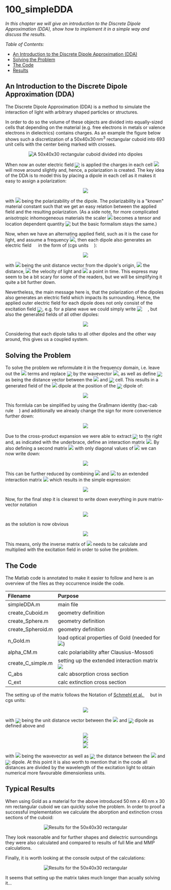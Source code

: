 # 100_simpleDDA

*In this chapter we will give an introduction to the Discrete Dipole Approximation (DDA), show how to implement it in a simple way and discuss the results.*

*Table of Contents:*
  * [An Introduction to the Discrete Dipole Approximation (DDA)](#an-introduction-to-the-discrete-dipole-approximation--dda-)
  * [Solving the Problem](#solving-the-problem)
  * [The Code](#the-code)
  * [Results](#typical-results)



## An Introduction to the Discrete Dipole Approximation (DDA)

The Discrete Dipole Approximation (DDA) is a method to simulate the interaction of light with arbitrary shaped particles or structures. 

In order to do so the volume of these objects are divided into equally-sized cells that depending on the material (e.g. free electrons in metals or valence electrons in dielectrics)  contains charges. As an example the figure below shows such a discretization of a 50x40x30&thinsp;nm<sup>3</sup> rectangular cuboid into 693 unit cells with the center being marked with crosses.

<div align="center"><img src="/003_media/rectangular-cuboid.jpg" alt="A 50x40x30 rectangular cuboid divided into dipoles"></div>

When now an outer electric field <!-- $\mathbf{E}_{\textrm{app},i}$ --> <img style="transform: translateY(0.3em);" src="..\003_media\BoMm4lrha6.svg"> is applied the charges in each cell <!-- $i$ --> <img style="transform: translateY(0.0em);" src="..\003_media\sUC8llATVV.svg"> will move around slightly and, hence, a polarization is created. The key idea of the DDA is to model this by placing a dipole in each cell as it makes it easy to assign a polarization:

<!-- $$
\mathbf{P}_{i}={\alpha}\mathbf{{E}}_{\textrm{app},i} 
$$ --> 

<div align="center"><img src="..\003_media\7l550EKCxe.svg"></div>

with  <!-- $\mathbf{\alpha}$ --> <img style="transform: translateY(0.0em);" src="..\003_media\cBuXoa3TIs.svg"> being the polarizability of the dipole. The polarizability is a "known" material constant such that we get an easy relation between the applied field and the resulting polarization. (As a side note, for more complicated anisotropic inhomogeneous materials the scaler <!-- $\mathbf{\alpha}$ --> <img style="transform: translateY(0.0em);" src="..\003_media\KlQJu7aeVz.svg"> becomes a tensor and location dependent quantity <!-- $\bar{\alpha}_i$ --> <img style="transform: translateY(0.15em);" src="..\003_media\AlyOInu0mL.svg"> but the basic formalism stays the same.) 

Now, when we have an alternating applied field, such as it is the case for light, and assume a frequency <!-- $\omega$ --> <img style="transform: translateY(0.0em);" src="..\003_media\dy0eTxOXn1.svg">, then each dipole also generates an electric field [<img src="../003_media/External.svg" height="14">](https://en.wikipedia.org/wiki/Dipole#Dipole_radiation) in the form of (cgs units [<img src="../003_media/External.svg" height="14">](https://en.wikipedia.org/wiki/Centimetre%E2%80%93gram%E2%80%93second_system_of_units#Various_extensions_of_the_CGS_system_to_electromagnetism)):

<!-- $$
\mathbf{E}_{\textrm{gen},i}(\mathbf{r}) = \left\{
    \frac{\omega^2}{c^2 r} \left( \mathbf{\hat{r}} \times \mathbf{P}_{i} \right) \times \mathbf{\hat{r}} +
    \left( \frac{1}{r^3} - \frac{i\omega}{cr^2} \right)
    \left( 3\mathbf{\hat{r}} \left[\mathbf{\hat{r}} \cdot \mathbf{P}_{i}\right] - \mathbf{P}_{i} \right)
\right\} e^\frac{i\omega r}{c} e^{-i\omega t} 
$$ --> 

<div align="center"><img src="..\003_media\T4KXvt2sbr.svg"></div> 


with <!-- $\mathbf{\hat{r}}$ --> <img style="transform: translateY(0.0em);" src="..\003_media\R89QpqQ5UJ.svg"> being the unit distance vector from the dipole's origin, <!-- $r$ --> <img style="transform: translateY(0.0em);" src="..\003_media\bC1Zxw43cV.svg"> the distance, <!-- $c$ --> <img style="transform: translateY(0.0em);" src="..\003_media\dx2v3eoWaA.svg"> the velocity of light and <!-- $t$ --> <img style="transform: translateY(0.0em);" src="..\003_media\L2DKQFtGsG.svg"> a point in time. This express may seem to be a bit scary for some of the readers, but we will be simplifying it quite a bit further down.

Nevertheless, the main message here is, that the polarization of the dipoles also generates an electric field which impacts its surrounding. Hence, the applied outer electric field for each dipole does not only consist of the excitation field <!-- $\mathbf{{E}}_{\textrm{exci},i}$ --> <img style="transform: translateY(0.35em);" src="..\003_media\LqM0ZF11ax.svg">, e.g. for a plane wave we could simply write  <!-- $\mathbf{E}_{0} \cdot e^{-i\omega t} $ --> <img style="transform: translateY(0.15em);" src="..\003_media\G83ZTU4N2h.svg"> [<img src="../003_media/External.svg" height="14">](https://en.wikipedia.org/wiki/Sinusoidal_plane_wave), but also the generated fields of all other dipoles:

<!-- $$
\mathbf{{E}}_{\textrm{app},i} = \mathbf{{E}}_{\textrm{exci},i} + \sum _{i\neq j} \mathbf{{E}}_{\textrm{gen},j}(\mathbf{r}_j) \,.
$$ --> 

<div align="center"><img src="..\003_media\MEVpSbXGUR.svg"></div> 

Considering that each dipole talks to all other dipoles and the other way around, this gives us a coupled system.

## Solving the Problem

To solve the problem we reformulate it in the frequency domain, i.e. leave out the <!-- $e^{-i\omega t} $ --> <img style="transform: translateY(0.0em);" src="..\003_media\dGvvyTmTbn.svg"> terms and replace <!-- $\omega/c$ --> <img style="transform: translateY(0.25em);" src="..\003_media\uKytIIRT1m.svg"> by the wavevector <!-- $k$ --> <img style="transform: translateY(0.0em);" src="..\003_media\zyAiNITSFv.svg">, as well as define <!-- $\mathbf{r}_{ij}$ --> <img style="transform: translateY(0.3em);" src="..\003_media\ShEZ36Mh3t.svg"> as being the distance vector between the <!-- $i^{th}$ --> <img style="transform: translateY(0.0em);" src="..\003_media\qRHSMhajjc.svg"> and <!-- $j^{th}$ --> <img style="transform: translateY(0.3em);" src="..\003_media\yxl9pCar6O.svg"> cell. This results in a generated field of the <!-- $i^{th}$ --> <img style="transform: translateY(0.0em);" src="..\003_media\rtl2BCu6EG.svg"> dipole at the position of the <!-- $j^{th}$ --> <img style="transform: translateY(0.3em);" src="..\003_media\Bodqv6puQc.svg"> dipole of: 

<!-- $$
\mathbf{E}_{\textrm{gen},ij} = \frac{e^{i k r_{ij}}}{r_{ij}} \left\{
    k^2 \left( \mathbf{\hat{r}}_{ij} \times \mathbf{P}_{i} \right) \times \mathbf{\hat{r}}_{ij} +
    \left( \frac{1}{r^2_{ij}} - \frac{ik}{r_{ij}} \right)
    \left( 3\mathbf{\hat{r}}_{ij} \left[\mathbf{\hat{r}}_{ij} \cdot \mathbf{P}_{i}\right] - \mathbf{P}_{i} \right)
\right\}  
$$ --> 

<div align="center"><img src="..\003_media\h6QigwtGsW.svg"></div> 


This formlula can be simplified by using the Graßmann identity (bac-cab rule [<img src="../003_media/External.svg" height="14">](https://en.wikipedia.org/wiki/Triple_product#Vector_triple_product)) and additionally we already change the sign for more convenience further down:
<!-- $$ 
\mathbf{{E}}_{\textrm{gen},ij} 
= \underbrace{ -
    \frac{e^{i k r_{ij}}}{r_{ij}} k^2 \left[
    \left( \hat{r}_{ij} \hat{r}_{ij} \right) - \mathbf{I}  +
    \left( -\frac{1}{k^2r_{ij}^2} + \frac{i}{kr_{ij}} \right)
    \left( 3\hat{r}_{ij} \hat{r}_{ij} - \mathbf{I} \right)
    \right] }_{\large{\mathbf{A}_{ij}}}
\mathbf{P}_{j} \, .
$$ --> 

<div align="center"><img src="..\003_media\CGY8HRM2CZ.svg"></div> 


Due to the cross-product expansion we were able to extract <!-- $\mathbf{P}_{j}$ --> <img style="transform: translateY(0.3em);" src="..\003_media\pElt6ZhZta.svg"> to the right and, as indicated with the underbrace, define an interaction matrix <!-- $\mathbf{A}$ --> <img style="transform: translateY(0.0em);" src="..\003_media\azPQdhk1g1.svg">. By also defining a second matrix <!-- $\mathbf{B}$ --> <img style="transform: translateY(0.0em);" src="..\003_media\9J2TDIO03N.svg"> with only diagonal values of <!-- $\alpha^{-1}$ --> <img style="transform: translateY(0.0em);" src="..\003_media\IuvjKmSwvX.svg"> we can now write down:

<!-- $$
\mathbf{E}_{\textrm{exci},i} = \mathbf{{E}}_{\textrm{app},i} -  \sum _{i\neq j} \mathbf{{E}}_{\textrm{gen},j} = \mathbf{B}_{ii} \mathbf{P}_{i} + \sum _{i\neq j} \mathbf{A}_{ij} \mathbf{P}_{j}
$$ --> 

<div align="center"><img src="..\003_media\JVxPAf15Yz.svg"></div> 

This can be further reduced by combining <!-- $\mathbf{A}$ --> <img style="transform: translateY(0.0em);" src="..\003_media\g6hoF3MfXJ.svg"> and <!-- $\mathbf{B}$ --> <img style="transform: translateY(0.05em);" src="..\003_media\GYtED7qkN1.svg"> to an extended interaction matrix <!-- $\mathbf{C}$ --> <img style="transform: translateY(0.05em);" src="..\003_media\k3DdFIe8PY.svg"> which results in the simple expression:
<!-- $$
\sum \mathbf{C}_{ij} \mathbf{P}_{j} = \mathbf{{E}}_{\textrm{exci},i} \, .
$$ --> 

<div align="center"><img src="..\003_media\HH1zgyYYXx.svg"></div> 

Now, for the final step it is clearest to write down everything in pure matrix-vector notation
<!-- $$
\mathbf{C} \mathbf{P} = \mathbf{{E}}_{\textrm{exci}}
$$ --> 

<div align="center"><img src="..\003_media\jaSU1ZR94K.svg"></div>

as the solution is now obvious
<!-- $$
\mathbf{P} = \left( \mathbf{C}^{-1} \mathbf{C} \right) \mathbf{P}
= \mathbf{C}^{-1} \left( \mathbf{C} \mathbf{P} \right) 
= \mathbf{C}^{-1} \mathbf{{E}}_{\textrm{exci}} \, .
$$ --> 

<div align="center"><img src="..\003_media\l3Rkqnz2wk.svg"></div>

This means, only the inverse matrix of <!-- $\mathbf{C}$ --> <img style="transform: translateY(0.0em);" src="..\003_media\PUJZU6MhJT.svg"> needs to be calculate and multiplied with the excitation field in order to solve the problem.


## The Code

The Matlab code is annotated to make it easier to follow and here is an overview of the files as they occurrence inside the code.

Filename            | Purpose
:-----              |:--------
simpleDDA.m         | main file
create_Cuboid.m     | geometry definition
create_Sphere.m     | geometry definition
create_Spheroid.m   | geometry definition
n_Gold.m            | load optical properties of Gold (needed for <img style="transform: translateY(0.0em);" src="..\003_media\cBuXoa3TIs.svg">)
alpha_CM.m          | calc polariability after Clausius-Mossoti
create_C_simple.m   | setting up the extended interaction matrix <img style="transform: translateY(0.05em);" src="..\003_media\k3DdFIe8PY.svg">
C_abs               | calc absorption cross section
C_ext               | calc extinction cross section

The setting up of the matrix follows the Notation of [Schmehl et al. <img src="../003_media/External.svg" height="14">](https://www.doi.org/10.1364/JOSAA.14.003026) but in cgs units:

<!-- $$
\mathbf{A}_{ij} = c_{ij} \begin{bmatrix}
\beta_{ij} + \gamma_{ij} \hat{r}^2_{ij,x}  & \gamma_{ij} \hat{r}_{ij,x} \hat{r}_{ij,y}  & \gamma_{ij} \hat{r}_{ij,x} \hat{r}_{ij,z}  \\
\gamma_{ij} \hat{r}_{ij,y} \hat{r}_{ij,x}  & \beta_{ij} + \gamma_{ij} \hat{r}^2_{ij,y}  & \gamma_{ij} \hat{r}_{ij,y} \hat{r}_{ij,z}  \\
\gamma_{ij} \hat{r}_{ij,z} \hat{r}_{ij,x}  & \gamma_{ij} \hat{r}_{ij,z} \hat{r}_{ij,y}  & \beta_{ij} + \gamma_{ij} \hat{r}^2_{ij,z} 
\end{bmatrix}
$$ --> 

<div align="center"><img src="..\003_media\Fl78iKqkxF.svg"></div>

with <!-- $\mathbf{\hat{r}}_{ij}$ --> <img style="transform: translateY(0.3em)" src="..\003_media\yHRlTRR0yr.svg"> being the unit distance vector between the <!-- $i^{th}$ --> <img style="transform: translateY(0.0em);" src="..\003_media\qRHSMhajjc.svg"> and <!-- $j^{th}$ --> <img style="transform: translateY(0.3em);" src="..\003_media\yxl9pCar6O.svg"> dipole as defined above and

<!-- $$
c_{ij} = - \frac{e^{i k r_{ij}}}{r_{ij}} k^2 
$$ --> 
<div align="center"><img  src="..\003_media\loyhG7Xf8s.svg"></div>

<!-- $$
\beta_{ij} = \left[ 1 -  \frac{1}{k^2r_{ij}^2} + \frac{i}{kr_{ij}} \right]
$$ --> 
<div align="center"><img src="..\003_media\wvFcbQQ1uv.svg"></div>

<!-- $$
\gamma_{ij} = - \left[ 1 -  \frac{3}{k^2r_{ij}^2} + \frac{3i}{kr_{ij}} \right]
$$ --> 
<div align="center"><img src="..\003_media\jqCmCliUGz.svg"></div>

with <!-- $k$ --> <img style="transform: translateY(0.0em);" src="..\003_media\zyAiNITSFv.svg"> being the wavevector as well as <!-- $r_{ij}$ --> <img style="transform: translateY(0.3em);" src="..\003_media\szCX86XvnD.svg"> the distance between the <!-- $i^{th}$ --> <img style="transform: translateY(0.0em);" src="..\003_media\qRHSMhajjc.svg"> and <!-- $j^{th}$ --> <img style="transform: translateY(0.3em);" src="..\003_media\yxl9pCar6O.svg"> dipole. At this point it is also worth to mention that in the code all distances are divided by the wavelength of the excitation light to obtain numerical more favourable dimensionless units.


## Typical Results

When using Gold as a material for the above introduced 50&thinsp;nm x 40&thinsp;nm x 30&thinsp;nm rectangular cuboid we can quickly solve the problem. In order to proof a successful implementation we calculate the aborption and extinction cross sections of the cuboid:

<div align="center"><img src="/003_media/rectangular-cuboid_results.jpg" alt="Results for the 50x40x30 rectangular"></div>

They look reasonable and for further shapes and dielectric surroundings they were also calculated and compared to results of full Mie and MMP calculations. 

Finally, it is worth looking at the console output of the calculations:

<div align="center"><img src="/003_media/rectangular-cuboid_timing.jpg" alt="Results for the 50x40x30 rectangular"></div>

It seems that setting up the matrix takes much longer than acually solving it...